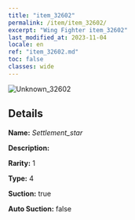 ```yaml
---
title: "item_32602"
permalink: /item/item_32602/
excerpt: "Wing Fighter item_32602"
last_modified_at: 2023-11-04
locale: en
ref: "item_32602.md"
toc: false
classes: wide
---
```



 ![Unknown_32602](/images/item/Settlement_star_p.png)



## Details

 **Name:** *Settlement_star* 

 **Description:** 

 **Rarity:** 1 

 **Type:** 4 

 **Suction:** true 

 **Auto Suction:** false 


